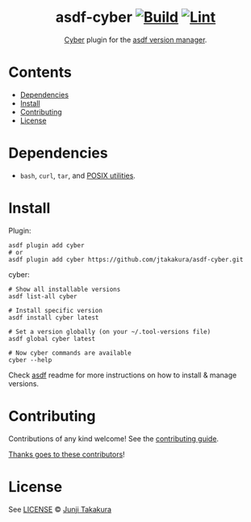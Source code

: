 <div align="center">

# asdf-cyber [![Build](https://github.com/jtakakura/asdf-cyber/actions/workflows/build.yml/badge.svg)](https://github.com/jtakakura/asdf-cyber/actions/workflows/build.yml) [![Lint](https://github.com/jtakakura/asdf-cyber/actions/workflows/lint.yml/badge.svg)](https://github.com/jtakakura/asdf-cyber/actions/workflows/lint.yml)

[Cyber](https://fubark.github.io/cyber/) plugin for the [asdf version manager](https://asdf-vm.com).

</div>

# Contents

- [Dependencies](#dependencies)
- [Install](#install)
- [Contributing](#contributing)
- [License](#license)

# Dependencies

- `bash`, `curl`, `tar`, and [POSIX utilities](https://pubs.opengroup.org/onlinepubs/9699919799/idx/utilities.html).

# Install

Plugin:

```shell
asdf plugin add cyber
# or
asdf plugin add cyber https://github.com/jtakakura/asdf-cyber.git
```

cyber:

```shell
# Show all installable versions
asdf list-all cyber

# Install specific version
asdf install cyber latest

# Set a version globally (on your ~/.tool-versions file)
asdf global cyber latest

# Now cyber commands are available
cyber --help
```

Check [asdf](https://github.com/asdf-vm/asdf) readme for more instructions on how to
install & manage versions.

# Contributing

Contributions of any kind welcome! See the [contributing guide](contributing.md).

[Thanks goes to these contributors](https://github.com/jtakakura/asdf-cyber/graphs/contributors)!

# License

See [LICENSE](LICENSE) © [Junji Takakura](https://github.com/jtakakura/)
